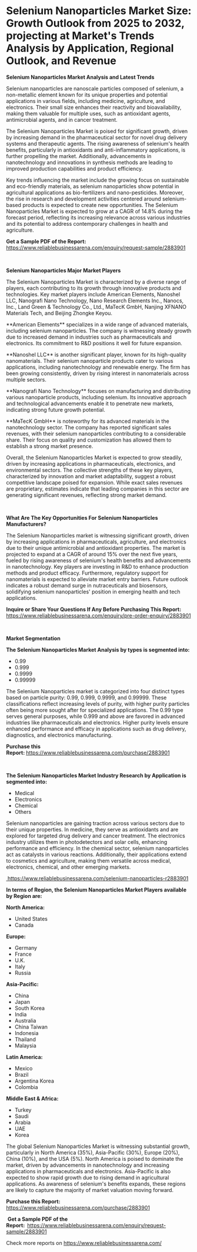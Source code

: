 <p><h1>Selenium Nanoparticles Market Size: Growth Outlook from 2025 to 2032, projecting at Market's Trends Analysis by Application, Regional Outlook, and Revenue</h1></p><p><strong>Selenium Nanoparticles Market Analysis and Latest Trends</strong></p>
<p><p>Selenium nanoparticles are nanoscale particles composed of selenium, a non-metallic element known for its unique properties and potential applications in various fields, including medicine, agriculture, and electronics. Their small size enhances their reactivity and bioavailability, making them valuable for multiple uses, such as antioxidant agents, antimicrobial agents, and in cancer treatment.</p><p>The Selenium Nanoparticles Market is poised for significant growth, driven by increasing demand in the pharmaceutical sector for novel drug delivery systems and therapeutic agents. The rising awareness of selenium's health benefits, particularly in antioxidants and anti-inflammatory applications, is further propelling the market. Additionally, advancements in nanotechnology and innovations in synthesis methods are leading to improved production capabilities and product efficiency.</p><p>Key trends influencing the market include the growing focus on sustainable and eco-friendly materials, as selenium nanoparticles show potential in agricultural applications as bio-fertilizers and nano-pesticides. Moreover, the rise in research and development activities centered around selenium-based products is expected to create new opportunities. The Selenium Nanoparticles Market is expected to grow at a CAGR of 14.8% during the forecast period, reflecting its increasing relevance across various industries and its potential to address contemporary challenges in health and agriculture.</p></p>
<p><strong>Get a Sample PDF of the Report:&nbsp;</strong> <a href="https://www.reliablebusinessarena.com/enquiry/request-sample/2883901?utm_campaign=3251&utm_medium=2&utm_source=Github&utm_content=ia&utm_term=13032025&utm_id=selenium-nanoparticles">https://www.reliablebusinessarena.com/enquiry/request-sample/2883901</a></p>
<p>&nbsp;</p>
<p><strong>Selenium Nanoparticles Major Market Players</strong></p>
<p><p>The Selenium Nanoparticles Market is characterized by a diverse range of players, each contributing to its growth through innovative products and technologies. Key market players include American Elements, Nanoshel LLC, Nanografi Nano Technology, Nano Research Elements Inc., Nanocs, Inc., Land Green & Technology Co., Ltd., MaTecK GmbH, Nanjing XFNANO Materials Tech, and Beijing Zhongke Keyou.</p><p>**American Elements** specializes in a wide range of advanced materials, including selenium nanoparticles. The company is witnessing steady growth due to increased demand in industries such as pharmaceuticals and electronics. Its commitment to R&D positions it well for future expansion.</p><p>**Nanoshel LLC** is another significant player, known for its high-quality nanomaterials. Their selenium nanoparticle products cater to various applications, including nanotechnology and renewable energy. The firm has been growing consistently, driven by rising interest in nanomaterials across multiple sectors.</p><p>**Nanografi Nano Technology** focuses on manufacturing and distributing various nanoparticle products, including selenium. Its innovative approach and technological advancements enable it to penetrate new markets, indicating strong future growth potential.</p><p>**MaTecK GmbH** is noteworthy for its advanced materials in the nanotechnology sector. The company has reported significant sales revenues, with their selenium nanoparticles contributing to a considerable share. Their focus on quality and customization has allowed them to establish a strong market presence.</p><p>Overall, the Selenium Nanoparticles Market is expected to grow steadily, driven by increasing applications in pharmaceuticals, electronics, and environmental sectors. The collective strengths of these key players, characterized by innovation and market adaptability, suggest a robust competitive landscape poised for expansion. While exact sales revenues are proprietary, estimates indicate that leading companies in this sector are generating significant revenues, reflecting strong market demand.</p></p>
<p>&nbsp;</p>
<p><strong>What Are The Key Opportunities For Selenium Nanoparticles Manufacturers?</strong></p>
<p><p>The Selenium Nanoparticles market is witnessing significant growth, driven by increasing applications in pharmaceuticals, agriculture, and electronics due to their unique antimicrobial and antioxidant properties. The market is projected to expand at a CAGR of around 15% over the next five years, fueled by rising awareness of selenium's health benefits and advancements in nanotechnology. Key players are investing in R&D to enhance production methods and product efficacy. Furthermore, regulatory support for nanomaterials is expected to alleviate market entry barriers. Future outlook indicates a robust demand surge in nutraceuticals and biosensors, solidifying selenium nanoparticles' position in emerging health and tech applications.</p></p>
<p><strong>Inquire or Share Your Questions If Any Before Purchasing This Report:</strong> <a href="https://www.reliablebusinessarena.com/enquiry/pre-order-enquiry/2883901?utm_campaign=3251&utm_medium=2&utm_source=Github&utm_content=ia&utm_term=13032025&utm_id=selenium-nanoparticles">https://www.reliablebusinessarena.com/enquiry/pre-order-enquiry/2883901</a></p>
<p>&nbsp;</p>
<p><strong>Market Segmentation</strong></p>
<p><strong>The Selenium Nanoparticles Market Analysis by types is segmented into:</strong></p>
<p><ul><li>0.99</li><li>0.999</li><li>0.9999</li><li>0.99999</li></ul></p>
<p><p>The Selenium Nanoparticles market is categorized into four distinct types based on particle purity: 0.99, 0.999, 0.9999, and 0.99999. These classifications reflect increasing levels of purity, with higher purity particles often being more sought after for specialized applications. The 0.99 type serves general purposes, while 0.999 and above are favored in advanced industries like pharmaceuticals and electronics. Higher purity levels ensure enhanced performance and efficacy in applications such as drug delivery, diagnostics, and electronics manufacturing.</p></p>
<p><strong>Purchase this Report:&nbsp;</strong><a href="https://www.reliablebusinessarena.com/purchase/2883901?utm_campaign=3251&utm_medium=2&utm_source=Github&utm_content=ia&utm_term=13032025&utm_id=selenium-nanoparticles">https://www.reliablebusinessarena.com/purchase/2883901</a></p>
<p>&nbsp;</p>
<p><strong>The Selenium Nanoparticles Market Industry Research by Application is segmented into:</strong></p>
<p><ul><li>Medical</li><li>Electronics</li><li>Chemical</li><li>Others</li></ul></p>
<p><p>Selenium nanoparticles are gaining traction across various sectors due to their unique properties. In medicine, they serve as antioxidants and are explored for targeted drug delivery and cancer treatment. The electronics industry utilizes them in photodetectors and solar cells, enhancing performance and efficiency. In the chemical sector, selenium nanoparticles act as catalysts in various reactions. Additionally, their applications extend to cosmetics and agriculture, making them versatile across medical, electronics, chemical, and other emerging markets.</p></p>
<p><a href="https://www.reliablebusinessarena.com/selenium-nanoparticles-r2883901?utm_campaign=3251&utm_medium=2&utm_source=Github&utm_content=ia&utm_term=13032025&utm_id=selenium-nanoparticles">&nbsp;https://www.reliablebusinessarena.com/selenium-nanoparticles-r2883901</a></p>
<p><strong>In terms of Region, the Selenium Nanoparticles Market Players available by Region are:</strong></p>
<p>
    <p> <strong> North America: </strong>
        <ul>
            <li>United States</li>
            <li>Canada</li>
        </ul>
        </p> 
    <p> <strong> Europe: </strong>
        <ul>
            <li>Germany</li>
            <li>France</li>
            <li>U.K.</li>
            <li>Italy</li>
            <li>Russia</li>
        </ul>
        </p> 
    <p> <strong> Asia-Pacific: </strong>
        <ul>
            <li>China</li>
            <li>Japan</li>
            <li>South Korea</li>
            <li>India</li>
            <li>Australia</li>
            <li>China Taiwan</li>
            <li>Indonesia</li>
            <li>Thailand</li>
            <li>Malaysia</li>
        </ul>
        </p> 
    <p> <strong> Latin America: </strong>
        <ul>
            <li>Mexico</li>
            <li>Brazil</li>
            <li>Argentina Korea</li>
            <li>Colombia</li>
        </ul>
        </p> 
    <p> <strong> Middle East & Africa: </strong>
        <ul>
            <li>Turkey</li>
            <li>Saudi</li>
            <li>Arabia</li>
            <li>UAE</li>
            <li>Korea</li>
        </ul>
    </p>
    </p>
<p><p>The global Selenium Nanoparticles Market is witnessing substantial growth, particularly in North America (35%), Asia-Pacific (30%), Europe (20%), China (10%), and the USA (5%). North America is poised to dominate the market, driven by advancements in nanotechnology and increasing applications in pharmaceuticals and electronics. Asia-Pacific is also expected to show rapid growth due to rising demand in agricultural applications. As awareness of selenium's benefits expands, these regions are likely to capture the majority of market valuation moving forward.</p></p>
<p><strong>Purchase this Report: </strong><a href="https://www.reliablebusinessarena.com/purchase/2883901?utm_campaign=3251&utm_medium=2&utm_source=Github&utm_content=ia&utm_term=13032025&utm_id=selenium-nanoparticles">https://www.reliablebusinessarena.com/purchase/2883901</a></p>
<p>&nbsp;<strong>Get a Sample PDF of the Report:&nbsp;&nbsp;</strong><a href="https://www.reliablebusinessarena.com/enquiry/request-sample/2883901?utm_campaign=3251&utm_medium=2&utm_source=Github&utm_content=ia&utm_term=13032025&utm_id=selenium-nanoparticles">https://www.reliablebusinessarena.com/enquiry/request-sample/2883901</a></p>
<p><strong></strong></p>
<p>Check more reports on <a href="https://www.reliablebusinessarena.com/?utm_campaign=3251&utm_medium=2&utm_source=Github&utm_content=ia&utm_term=13032025&utm_id=selenium-nanoparticles">https://www.reliablebusinessarena.com/</a></p>